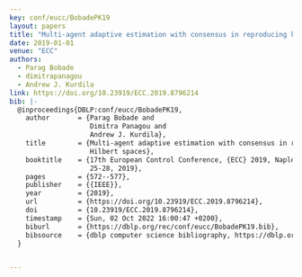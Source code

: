 ```yaml
---
key: conf/eucc/BobadePK19
layout: papers
title: "Multi-agent adaptive estimation with consensus in reproducing kernel Hilbert spaces."
date: 2019-01-01
venue: "ECC"
authors:
  - Parag Bobade
  - dimitrapanagou
  - Andrew J. Kurdila
link: https://doi.org/10.23919/ECC.2019.8796214
bib: |-
  @inproceedings{DBLP:conf/eucc/BobadePK19,
    author       = {Parag Bobade and
                    Dimitra Panagou and
                    Andrew J. Kurdila},
    title        = {Multi-agent adaptive estimation with consensus in reproducing kernel
                    Hilbert spaces},
    booktitle    = {17th European Control Conference, {ECC} 2019, Naples, Italy, June
                    25-28, 2019},
    pages        = {572--577},
    publisher    = {{IEEE}},
    year         = {2019},
    url          = {https://doi.org/10.23919/ECC.2019.8796214},
    doi          = {10.23919/ECC.2019.8796214},
    timestamp    = {Sun, 02 Oct 2022 16:00:47 +0200},
    biburl       = {https://dblp.org/rec/conf/eucc/BobadePK19.bib},
    bibsource    = {dblp computer science bibliography, https://dblp.org}
  }


---
```

